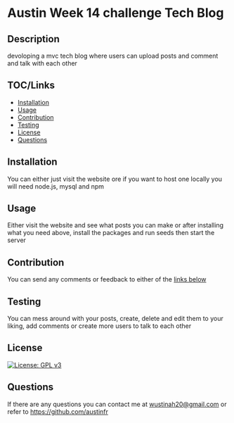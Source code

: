 # Austin Week 14 challenge Tech Blog

## Description

devoloping a mvc tech blog where users can upload posts and comment and talk with each other

## TOC/Links

- [Installation](#installation)
- [Usage](#usage)
- [Contribution](#contribution)
- [Testing](#testing)
- [License](#license)
- [Questions](#questions)

## Installation

You can either just visit the website ore if you want to host one locally you will need node.js, mysql and npm

## Usage

Either visit the website and see what posts you can make or after installing what you need above, install the packages and run seeds then start the server

## Contribution

You can send any comments or feedback to either of the [links below](#questions)

## Testing

You can mess around with your posts, create, delete and edit them to your liking, add comments or create more users to talk to each other

## License

[![License: GPL v3](https://img.shields.io/badge/License-GPLv3-blue.svg)](https://www.gnu.org/licenses/gpl-3.0)


## Questions

If there are any questions you can contact me at wustinah20@gmail.com or refer to https://github.com/austinfr 
